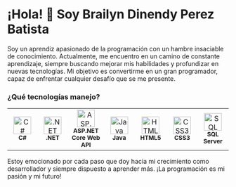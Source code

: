 # ¡Hola! 👋 Soy Brailyn Dinendy Perez Batista

Soy un aprendiz apasionado de la programación con un hambre insaciable de conocimiento. Actualmente, me encuentro en un camino de constante aprendizaje, siempre buscando mejorar mis habilidades y profundizar en nuevas tecnologías. Mi objetivo es convertirme en un gran programador, capaz de enfrentar cualquier desafío que se me presente.

### ¿Qué tecnologías manejo?
<table style="border: none;">
  <tr>
    <td align="center" width="100">
      <img src="https://cdn.jsdelivr.net/gh/devicons/devicon/icons/csharp/csharp-original.svg" title="C#" alt="C#" width="40" height="40"/><br><sub><b>C#</b></sub>
    </td>
    <td align="center" width="100">
      <img src="https://cdn.jsdelivr.net/gh/devicons/devicon/icons/dot-net/dot-net-original.svg" title=".NET" alt=".NET" width="40" height="40"/><br><sub><b>.NET</b></sub>
    </td>
    <td align="center" width="100">
      <img src="https://upload.wikimedia.org/wikipedia/commons/6/6e/Dotnet-logo.svg" title="ASP.NET Core Web API" alt="ASP.NET Core Web API" width="40" height="40"/><br><sub><b>ASP.NET Core Web API</b></sub>
    </td>
    <td align="center" width="100">
      <img src="https://cdn.jsdelivr.net/gh/devicons/devicon/icons/java/java-original.svg" title="Java" alt="Java" width="40" height="40"/><br><sub><b>Java</b></sub>
    </td>
    <td align="center" width="100">
      <img src="https://cdn.jsdelivr.net/gh/devicons/devicon/icons/html5/html5-original.svg" title="HTML5" alt="HTML5" width="40" height="40"/><br><sub><b>HTML5</b></sub>
    </td>
    <td align="center" width="100">
      <img src="https://cdn.jsdelivr.net/gh/devicons/devicon/icons/css3/css3-original.svg" title="CSS3" alt="CSS3" width="40" height="40"/><br><sub><b>CSS3</b></sub>
    </td>
    <td align="center" width="100">
      <img src="https://cdn.jsdelivr.net/gh/devicons/devicon/icons/microsoftsqlserver/microsoftsqlserver-plain.svg" title="SQL Server" alt="SQL Server" width="40" height="40"/><br><sub><b>SQL Server</b></sub>
    </td>
    
  </tr>
</table>


Estoy emocionado por cada paso que doy hacia mi crecimiento como desarrollador y siempre dispuesto a aprender más. ¡La programación es mi pasión y mi futuro!
